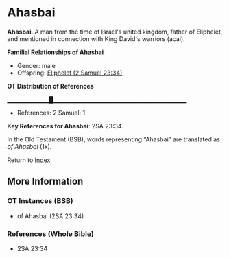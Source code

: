 # Ahasbai
**Ahasbai**. 
A man from the time of Israel's united kingdom, father of Eliphelet, and mentioned in connection with King David's warriors (acai). 




**Familial Relationships of Ahasbai**


* Gender: male
* Offspring: [Eliphelet (2 Samuel 23:34)](Eliphelet.2.md)


**OT Distribution of References**

▁▁▁▁▁▁▁▁▁█▁▁▁▁▁▁▁▁▁▁▁▁▁▁▁▁▁▁▁▁▁▁▁▁▁▁▁▁▁
* References: 2 Samuel: 1



**Key References for Ahasbai**: 
2SA 23:34. 


In the Old Testament (BSB), words representing “Ahasbai” are translated as 
*of Ahasbai* (1x). 




Return to [Index](00-Index.md)

## More Information

### OT Instances (BSB)

* of Ahasbai (2SA 23:34)



### References (Whole Bible)

* 2SA 23:34




